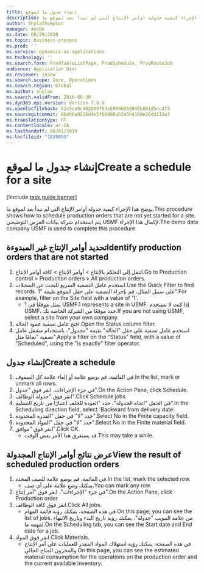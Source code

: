 ```yaml
---
title: إنشاء جدول ما لموقع
description: يوضح هذا الإجراء كيفية جدولة أوامر الإنتاج التي لم تبدأ بعد لموقع ما.
author: ShylaThompson
manager: AnnBe
ms.date: 08/29/2018
ms.topic: business-process
ms.prod: ''
ms.service: dynamics-ax-applications
ms.technology: ''
ms.search.form: ProdTableListPage, ProdSchedule, ProdRouteJob
audience: Application User
ms.reviewer: josaw
ms.search.scope: Core, Operations
ms.search.region: Global
ms.author: shylaw
ms.search.validFrom: 2016-06-30
ms.dyn365.ops.version: Version 7.0.0
ms.openlocfilehash: 51c9ca8c402880f93a5998605d946b881d5ccdf5
ms.sourcegitcommit: 8b4b6a9226d4e5f66498ab2a5b4160e26dd112af
ms.translationtype: HT
ms.contentlocale: ar-SA
ms.lasthandoff: 08/01/2019
ms.locfileid: "1835853"
---
```

# <a name="create-a-schedule-for-a-site"></a><span data-ttu-id="85f3c-103">إنشاء جدول ما لموقع</span><span class="sxs-lookup"><span data-stu-id="85f3c-103">Create a schedule for a site</span></span>

[!include [task guide banner](../../includes/task-guide-banner.md)]

<span data-ttu-id="85f3c-104">يوضح هذا الإجراء كيفية جدولة أوامر الإنتاج التي لم تبدأ بعد لموقع ما.</span><span class="sxs-lookup"><span data-stu-id="85f3c-104">This procedure shows how to schedule production orders that are not yet started for a site.</span></span>  <span data-ttu-id="85f3c-105">يتم استخدام شركة بيانات العرض التوضيحي USMF لإكمال هذا الإجراء.</span><span class="sxs-lookup"><span data-stu-id="85f3c-105">The demo data company USMF is used to complete this procedure.</span></span>


## <a name="identify-production-orders-that-are-not-started"></a><span data-ttu-id="85f3c-106">تحديد أوامر الإنتاج غير المبدوءة</span><span class="sxs-lookup"><span data-stu-id="85f3c-106">Identify production orders that are not started</span></span>
1. <span data-ttu-id="85f3c-107">انتقل إلى التحكم بالإنتاج‬ > أوامر الإنتاج > كافة أوامر الإنتاج.</span><span class="sxs-lookup"><span data-stu-id="85f3c-107">Go to Production control > Production orders > All production orders.</span></span>
2. <span data-ttu-id="85f3c-108">استخدم عامل التصفية السريع للبحث عن السجلات.</span><span class="sxs-lookup"><span data-stu-id="85f3c-108">Use the Quick Filter to find records.</span></span> <span data-ttu-id="85f3c-109">على سبيل المثال، قم بإجراء التصفية على حقل الموقع بقيمة "1".</span><span class="sxs-lookup"><span data-stu-id="85f3c-109">For example, filter on the Site field with a value of '1'.</span></span>
    * <span data-ttu-id="85f3c-110">1 يمثل موقعًا في USMF.</span><span class="sxs-lookup"><span data-stu-id="85f3c-110">1 represents a site in USMF.</span></span> <span data-ttu-id="85f3c-111">إذا كنت لا تستخدم USMF، حدد موقعًا من الشركة الخاصة بك.</span><span class="sxs-lookup"><span data-stu-id="85f3c-111">If you are not using USMF, select a site from your own company.</span></span>  
3. <span data-ttu-id="85f3c-112">افتح عامل تصفية عمود الحالة.</span><span class="sxs-lookup"><span data-stu-id="85f3c-112">Open the Status column filter.</span></span>
4. <span data-ttu-id="85f3c-113">استخدم عامل تصفية على حقل "الحالة" بقيمة "مجدول"، باستخدام مشغل عامل تصفية "تمامًا مثل".</span><span class="sxs-lookup"><span data-stu-id="85f3c-113">Apply a filter on the "Status" field, with a value of "Scheduled", using the "is exactly" filter operator.</span></span>

## <a name="create-a-schedule"></a><span data-ttu-id="85f3c-114">إنشاء جدول</span><span class="sxs-lookup"><span data-stu-id="85f3c-114">Create a schedule</span></span>
1. <span data-ttu-id="85f3c-115">في القائمة، قم بوضع علامة أو إلغاء علامة كل الصفوف.</span><span class="sxs-lookup"><span data-stu-id="85f3c-115">In the list, mark or unmark all rows.</span></span>
2. <span data-ttu-id="85f3c-116">في جزء الإجراءات، انقر فوق "جدول".</span><span class="sxs-lookup"><span data-stu-id="85f3c-116">On the Action Pane, click Schedule.</span></span>
3. <span data-ttu-id="85f3c-117">انقر فوق "جدولة الوظائف".</span><span class="sxs-lookup"><span data-stu-id="85f3c-117">Click Schedule jobs.</span></span>
4. <span data-ttu-id="85f3c-118">في الحقل "اتجاه الجدولة"، حدد "العودة للخلف اعتبارًا من تاريخ التسليم".</span><span class="sxs-lookup"><span data-stu-id="85f3c-118">In the Scheduling direction field, select 'Backward from delivery date'.</span></span>
5. <span data-ttu-id="85f3c-119">حدد "لا" في حقل "القدرة المحدودة‬".</span><span class="sxs-lookup"><span data-stu-id="85f3c-119">Select No in the Finite capacity field.</span></span>
6. <span data-ttu-id="85f3c-120">حدد "لا" في حقل "المواد المحدودة‬".</span><span class="sxs-lookup"><span data-stu-id="85f3c-120">Select No in the Finite material field.</span></span>
7. <span data-ttu-id="85f3c-121">انقر فوق "موافق".</span><span class="sxs-lookup"><span data-stu-id="85f3c-121">Click OK.</span></span>
    * <span data-ttu-id="85f3c-122">قد يستغرق هذا الأمر بعض الوقت.</span><span class="sxs-lookup"><span data-stu-id="85f3c-122">This may take a while.</span></span>  

## <a name="view-the-result-of-scheduled-production-orders"></a><span data-ttu-id="85f3c-123">عرض نتائج أوامر الإنتاج المجدولة</span><span class="sxs-lookup"><span data-stu-id="85f3c-123">View the result of scheduled production orders</span></span>
1. <span data-ttu-id="85f3c-124">في القائمة، قم بوضع علامة للصف المحدد.</span><span class="sxs-lookup"><span data-stu-id="85f3c-124">In the list, mark the selected row.</span></span>
    * <span data-ttu-id="85f3c-125">يمكنك وضع علامة على أي صف.</span><span class="sxs-lookup"><span data-stu-id="85f3c-125">You can mark any row.</span></span>  
2. <span data-ttu-id="85f3c-126">في جزء "الإجراءات"، انقر فوق "أمر إنتاج".</span><span class="sxs-lookup"><span data-stu-id="85f3c-126">On the Action Pane, click Production order.</span></span>
3. <span data-ttu-id="85f3c-127">انقر فوق كافة الوظائف.</span><span class="sxs-lookup"><span data-stu-id="85f3c-127">Click All jobs.</span></span>
    * <span data-ttu-id="85f3c-128">في هذه الصفحة، يمكنك رؤية قائمة المهام.</span><span class="sxs-lookup"><span data-stu-id="85f3c-128">On this page, you can see the list of jobs.</span></span> <span data-ttu-id="85f3c-129">من علامة التبويب "جدولة"، يمكنك رؤية تاريخ البدء وتاريخ الانتهاء لمهمة ما.</span><span class="sxs-lookup"><span data-stu-id="85f3c-129">On the Scheduling tab, you can see the Start date and End date for a job.</span></span>  
4. <span data-ttu-id="85f3c-130">انقر فوق المواد.</span><span class="sxs-lookup"><span data-stu-id="85f3c-130">Click Materials.</span></span>
    * <span data-ttu-id="85f3c-131">في هذه الصفحة، يمكنك رؤية استهلاك المواد المقدر للعمليات على أمر الإنتاج والمخزون المتاح الحالي.</span><span class="sxs-lookup"><span data-stu-id="85f3c-131">On this page, you can see the estimated material consumption for the operations on the production order and the current available inventory.</span></span>  

